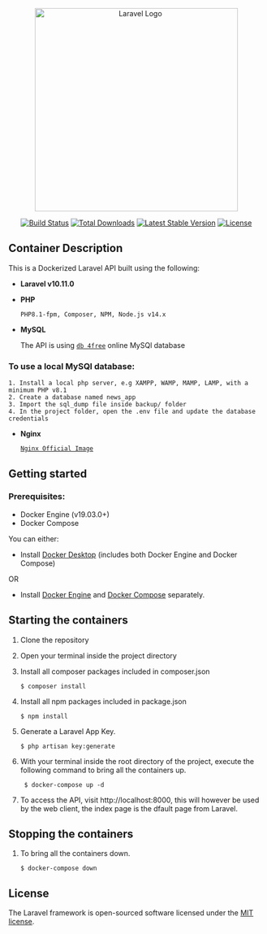 <p align="center"><a href="https://laravel.com" target="_blank"><img src="https://raw.githubusercontent.com/laravel/art/master/logo-lockup/5%20SVG/2%20CMYK/1%20Full%20Color/laravel-logolockup-cmyk-red.svg" width="400" alt="Laravel Logo"></a></p>

<p align="center">
<a href="https://github.com/laravel/framework/actions"><img src="https://github.com/laravel/framework/workflows/tests/badge.svg" alt="Build Status"></a>
<a href="https://packagist.org/packages/laravel/framework"><img src="https://img.shields.io/packagist/dt/laravel/framework" alt="Total Downloads"></a>
<a href="https://packagist.org/packages/laravel/framework"><img src="https://img.shields.io/packagist/v/laravel/framework" alt="Latest Stable Version"></a>
<a href="https://packagist.org/packages/laravel/framework"><img src="https://img.shields.io/packagist/l/laravel/framework" alt="License"></a>
</p>

## Container Description

This is a Dockerized Laravel API built using the following:

- **Laravel v10.11.0**

- **PHP**

    `PHP8.1-fpm, Composer, NPM, Node.js v14.x`

- **MySQL**

    The API is using [`db 4free`](https://db4free.net/) online MySQl database
### To use a local MySQl database:
    1. Install a local php server, e.g XAMPP, WAMP, MAMP, LAMP, with a minimum PHP v8.1
    2. Create a database named news_app
    3. Import the sql_dump file inside backup/ folder
    4. In the project folder, open the .env file and update the database credentials

- **Nginx**

    [`Nginx Official Image`](https://hub.docker.com/_/nginx/)

## Getting started

### Prerequisites:

- Docker Engine (v19.03.0+)
- Docker Compose

You can either: 
- Install [Docker Desktop](https://www.docker.com/products/docker-desktop) (includes both Docker Engine and Docker Compose)

OR

- Install [Docker Engine](https://docs.docker.com/engine/install/) and [Docker Compose](https://docs.docker.com/compose/install/) separately.

## Starting the containers

1. Clone the repository 

2. Open your terminal inside the project directory

3. Install all composer packages included in composer.json
    ```
    $ composer install
    ```
4. Install all npm packages included in package.json
    ```
    $ npm install
    ```
5. Generate a Laravel App Key.
    ```
    $ php artisan key:generate
    ```
6. With your terminal inside the root directory of the project, execute the following command to bring all the containers up.
   ```
    $ docker-compose up -d
    ```
7. To access the API, visit http://localhost:8000, this will however be used by the web client, the index page is the dfault page from Laravel.

## Stopping the containers

1. To bring all the containers down.

    ```
    $ docker-compose down
    ```

## License

The Laravel framework is open-sourced software licensed under the [MIT license](https://opensource.org/licenses/MIT).
